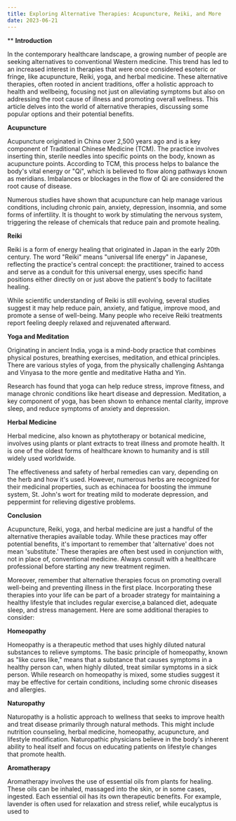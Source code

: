 ```yaml
---
title: Exploring Alternative Therapies: Acupuncture, Reiki, and More
date: 2023-06-21
---
```

**
**Introduction**

In the contemporary healthcare landscape, a growing number of people are seeking alternatives to conventional Western medicine. This trend has led to an increased interest in therapies that were once considered esoteric or fringe, like acupuncture, Reiki, yoga, and herbal medicine. These alternative therapies, often rooted in ancient traditions, offer a holistic approach to health and wellbeing, focusing not just on alleviating symptoms but also on addressing the root cause of illness and promoting overall wellness. This article delves into the world of alternative therapies, discussing some popular options and their potential benefits.

**Acupuncture**

Acupuncture originated in China over 2,500 years ago and is a key component of Traditional Chinese Medicine (TCM). The practice involves inserting thin, sterile needles into specific points on the body, known as acupuncture points. According to TCM, this process helps to balance the body's vital energy or "Qi", which is believed to flow along pathways known as meridians. Imbalances or blockages in the flow of Qi are considered the root cause of disease.

Numerous studies have shown that acupuncture can help manage various conditions, including chronic pain, anxiety, depression, insomnia, and some forms of infertility. It is thought to work by stimulating the nervous system, triggering the release of chemicals that reduce pain and promote healing.

**Reiki**

Reiki is a form of energy healing that originated in Japan in the early 20th century. The word "Reiki" means "universal life energy" in Japanese, reflecting the practice's central concept: the practitioner, trained to access and serve as a conduit for this universal energy, uses specific hand positions either directly on or just above the patient's body to facilitate healing.

While scientific understanding of Reiki is still evolving, several studies suggest it may help reduce pain, anxiety, and fatigue, improve mood, and promote a sense of well-being. Many people who receive Reiki treatments report feeling deeply relaxed and rejuvenated afterward.

**Yoga and Meditation**

Originating in ancient India, yoga is a mind-body practice that combines physical postures, breathing exercises, meditation, and ethical principles. There are various styles of yoga, from the physically challenging Ashtanga and Vinyasa to the more gentle and meditative Hatha and Yin.

Research has found that yoga can help reduce stress, improve fitness, and manage chronic conditions like heart disease and depression. Meditation, a key component of yoga, has been shown to enhance mental clarity, improve sleep, and reduce symptoms of anxiety and depression.

**Herbal Medicine**

Herbal medicine, also known as phytotherapy or botanical medicine, involves using plants or plant extracts to treat illness and promote health. It is one of the oldest forms of healthcare known to humanity and is still widely used worldwide.

The effectiveness and safety of herbal remedies can vary, depending on the herb and how it's used. However, numerous herbs are recognized for their medicinal properties, such as echinacea for boosting the immune system, St. John's wort for treating mild to moderate depression, and peppermint for relieving digestive problems.

**Conclusion**

Acupuncture, Reiki, yoga, and herbal medicine are just a handful of the alternative therapies available today. While these practices may offer potential benefits, it's important to remember that 'alternative' does not mean 'substitute.' These therapies are often best used in conjunction with, not in place of, conventional medicine. Always consult with a healthcare professional before starting any new treatment regimen.

Moreover, remember that alternative therapies focus on promoting overall well-being and preventing illness in the first place. Incorporating these therapies into your life can be part of a broader strategy for maintaining a healthy lifestyle that includes regular exercise,a balanced diet, adequate sleep, and stress management. Here are some additional therapies to consider:

**Homeopathy**

Homeopathy is a therapeutic method that uses highly diluted natural substances to relieve symptoms. The basic principle of homeopathy, known as "like cures like," means that a substance that causes symptoms in a healthy person can, when highly diluted, treat similar symptoms in a sick person. While research on homeopathy is mixed, some studies suggest it may be effective for certain conditions, including some chronic diseases and allergies.

**Naturopathy**

Naturopathy is a holistic approach to wellness that seeks to improve health and treat disease primarily through natural methods. This might include nutrition counseling, herbal medicine, homeopathy, acupuncture, and lifestyle modification. Naturopathic physicians believe in the body's inherent ability to heal itself and focus on educating patients on lifestyle changes that promote health.

**Aromatherapy**

Aromatherapy involves the use of essential oils from plants for healing. These oils can be inhaled, massaged into the skin, or in some cases, ingested. Each essential oil has its own therapeutic benefits. For example, lavender is often used for relaxation and stress relief, while eucalyptus is used to